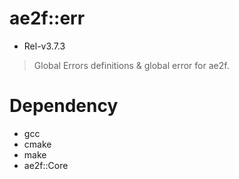 # ae2f::err
- Rel-v3.7.3

> Global Errors definitions &amp; global error for ae2f.

# Dependency
- gcc
- cmake
- make
- ae2f::Core